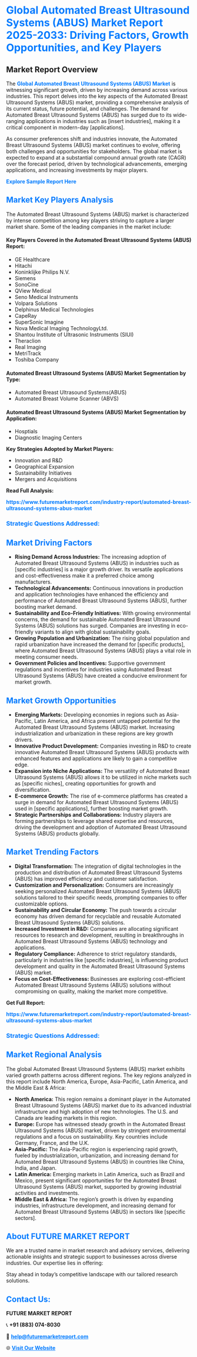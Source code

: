 <h1 style="color: #007BFF;">Global Automated Breast Ultrasound Systems (ABUS) Market Report 2025-2033: Driving Factors, Growth Opportunities, and Key Players</h1>

<section id="overview">
<h2>Market Report Overview</h2>
<p>The <a href="https://www.futuremarketreport.com/industry-report/automated-breast-ultrasound-systems-abus-market" style="color: #007BFF; text-decoration: none;"><strong>Global Automated Breast Ultrasound Systems (ABUS) Market</strong></a> is witnessing significant growth, driven by increasing demand across various industries. This report delves into the key aspects of the Automated Breast Ultrasound Systems (ABUS) market, providing a comprehensive analysis of its current status, future potential, and challenges. The demand for Automated Breast Ultrasound Systems (ABUS) has surged due to its wide-ranging applications in industries such as [insert industries], making it a critical component in modern-day [applications].</p>
<p>As consumer preferences shift and industries innovate, the Automated Breast Ultrasound Systems (ABUS) market continues to evolve, offering both challenges and opportunities for stakeholders. The global market is expected to expand at a substantial compound annual growth rate (CAGR) over the forecast period, driven by technological advancements, emerging applications, and increasing investments by major players.</p>
</section>

<section id="overview">
<p><a href="https://www.futuremarketreport.com/request-sample/reportId=61229" style="color: #007BFF; text-decoration: none;"><strong>Explore Sample Report Here</strong></a></p>
</section>

<section id="key-players">
<h2 style="color: #007BFF;">Market Key Players Analysis</h2>
<p>The Automated Breast Ultrasound Systems (ABUS) market is characterized by intense competition among key players striving to capture a larger market share. Some of the leading companies in the market include:</p>
<h4>Key Players Covered in the Automated Breast Ultrasound Systems (ABUS) Report:</h4>
<ul><li>GE Healthcare</li><li>Hitachi</li><li>Koninklijke Philips N.V.</li><li>Siemens</li><li>SonoCine</li><li>QView Medical</li><li>Seno Medical Instruments</li><li>Volpara Solutions</li><li>Delphinus Medical Technologies</li><li>CapeRay</li><li>SuperSonic Imagine</li><li>Nova Medical Imaging TechnologyLtd.</li><li>Shantou Institute of Ultrasonic Instruments (SIUI)</li><li>Theraclion</li><li>Real Imaging</li><li>MetriTrack</li><li>Toshiba Company</li></ul>
<h4>Automated Breast Ultrasound Systems (ABUS) Market Segmentation by Type:</h4>
<ul><li>Automated Breast Ultrasound Systems(ABUS)</li><li>Automated Breast Volume Scanner (ABVS)</li></ul>

<h4>Automated Breast Ultrasound Systems (ABUS) Market Segmentation by Application:</h4>
<ul><li>Hosptials</li><li>Diagnostic Imaging Centers</li></ul>
<p><strong>Key Strategies Adopted by Market Players:</strong></p>
<ul>
<li>Innovation and R&D</li>
<li>Geographical Expansion</li>
<li>Sustainability Initiatives</li>
<li>Mergers and Acquisitions</li>
</ul>
</section>

<section>
<p><strong>Read Full Analysis: </strong></p><a href="https://www.futuremarketreport.com/industry-report/automated-breast-ultrasound-systems-abus-market" style="color: #007BFF; text-decoration: none;"><strong>https://www.futuremarketreport.com/industry-report/automated-breast-ultrasound-systems-abus-market</strong></a>
<h3 style="color: #007BFF;">Strategic Questions Addressed:</h3>
</section>

<section id="driving-factors">
<h2 style="color: #007BFF;">Market Driving Factors</h2>
<ul>
<li><strong>Rising Demand Across Industries:</strong> The increasing adoption of Automated Breast Ultrasound Systems (ABUS) in industries such as [specific industries] is a major growth driver. Its versatile applications and cost-effectiveness make it a preferred choice among manufacturers.</li>
<li><strong>Technological Advancements:</strong> Continuous innovations in production and application technologies have enhanced the efficiency and performance of Automated Breast Ultrasound Systems (ABUS), further boosting market demand.</li>
<li><strong>Sustainability and Eco-Friendly Initiatives:</strong> With growing environmental concerns, the demand for sustainable Automated Breast Ultrasound Systems (ABUS) solutions has surged. Companies are investing in eco-friendly variants to align with global sustainability goals.</li>
<li><strong>Growing Population and Urbanization:</strong> The rising global population and rapid urbanization have increased the demand for [specific products], where Automated Breast Ultrasound Systems (ABUS) plays a vital role in meeting consumer needs.</li>
<li><strong>Government Policies and Incentives:</strong> Supportive government regulations and incentives for industries using Automated Breast Ultrasound Systems (ABUS) have created a conducive environment for market growth.</li>
</ul>
</section>

<section id="growth-opportunities">
<h2 style="color: #007BFF;">Market Growth Opportunities</h2>
<ul>
<li><strong>Emerging Markets:</strong> Developing economies in regions such as Asia-Pacific, Latin America, and Africa present untapped potential for the Automated Breast Ultrasound Systems (ABUS) market. Increasing industrialization and urbanization in these regions are key growth drivers.</li>
<li><strong>Innovative Product Development:</strong> Companies investing in R&D to create innovative Automated Breast Ultrasound Systems (ABUS) products with enhanced features and applications are likely to gain a competitive edge.</li>
<li><strong>Expansion into Niche Applications:</strong> The versatility of Automated Breast Ultrasound Systems (ABUS) allows it to be utilized in niche markets such as [specific niches], creating opportunities for growth and diversification.</li>
<li><strong>E-commerce Growth:</strong> The rise of e-commerce platforms has created a surge in demand for Automated Breast Ultrasound Systems (ABUS) used in [specific applications], further boosting market growth.</li>
<li><strong>Strategic Partnerships and Collaborations:</strong> Industry players are forming partnerships to leverage shared expertise and resources, driving the development and adoption of Automated Breast Ultrasound Systems (ABUS) products globally.</li>
</ul>
</section>

<section id="trending-factors">
<h2 style="color: #007BFF;">Market Trending Factors</h2>
<ul>
<li><strong>Digital Transformation:</strong> The integration of digital technologies in the production and distribution of Automated Breast Ultrasound Systems (ABUS) has improved efficiency and customer satisfaction.</li>
<li><strong>Customization and Personalization:</strong> Consumers are increasingly seeking personalized Automated Breast Ultrasound Systems (ABUS) solutions tailored to their specific needs, prompting companies to offer customizable options.</li>
<li><strong>Sustainability and Circular Economy:</strong> The push towards a circular economy has driven demand for recyclable and reusable Automated Breast Ultrasound Systems (ABUS) solutions.</li>
<li><strong>Increased Investment in R&D:</strong> Companies are allocating significant resources to research and development, resulting in breakthroughs in Automated Breast Ultrasound Systems (ABUS) technology and applications.</li>
<li><strong>Regulatory Compliance:</strong> Adherence to strict regulatory standards, particularly in industries like [specific industries], is influencing product development and quality in the Automated Breast Ultrasound Systems (ABUS) market.</li>
<li><strong>Focus on Cost-Effectiveness:</strong> Businesses are exploring cost-efficient Automated Breast Ultrasound Systems (ABUS) solutions without compromising on quality, making the market more competitive.</li>
</ul>
</section>

<section>
<p><strong>Get Full Report: </strong></p><a href="https://www.futuremarketreport.com/industry-report/automated-breast-ultrasound-systems-abus-market" style="color: #007BFF; text-decoration: none;"><strong>https://www.futuremarketreport.com/industry-report/automated-breast-ultrasound-systems-abus-market</strong></a>
<h3 style="color: #007BFF;">Strategic Questions Addressed:</h3>
</section>


<section id="regional-analysis">
<h2 style="color: #007BFF;">Market Regional Analysis</h2>
<p>The global Automated Breast Ultrasound Systems (ABUS) market exhibits varied growth patterns across different regions. The key regions analyzed in this report include North America, Europe, Asia-Pacific, Latin America, and the Middle East & Africa:</p>
<ul>
<li><strong>North America:</strong> This region remains a dominant player in the Automated Breast Ultrasound Systems (ABUS) market due to its advanced industrial infrastructure and high adoption of new technologies. The U.S. and Canada are leading markets in this region.</li>
<li><strong>Europe:</strong> Europe has witnessed steady growth in the Automated Breast Ultrasound Systems (ABUS) market, driven by stringent environmental regulations and a focus on sustainability. Key countries include Germany, France, and the U.K.</li>
<li><strong>Asia-Pacific:</strong> The Asia-Pacific region is experiencing rapid growth, fueled by industrialization, urbanization, and increasing demand for Automated Breast Ultrasound Systems (ABUS) in countries like China, India, and Japan.</li>
<li><strong>Latin America:</strong> Emerging markets in Latin America, such as Brazil and Mexico, present significant opportunities for the Automated Breast Ultrasound Systems (ABUS) market, supported by growing industrial activities and investments.</li>
<li><strong>Middle East & Africa:</strong> The region’s growth is driven by expanding industries, infrastructure development, and increasing demand for Automated Breast Ultrasound Systems (ABUS) in sectors like [specific sectors].</li>
</ul>
</section>

<footer>
<h2 style="color: #007BFF;">About FUTURE MARKET REPORT</h2>
<p>We are a trusted name in market research and advisory services, delivering actionable insights and strategic support to businesses across diverse industries. Our expertise lies in offering:</p>

<p>Stay ahead in today’s competitive landscape with our tailored research solutions.</p>

<h2 style="color: #007BFF;">Contact Us:</h2>
<p><strong>FUTURE MARKET REPORT</strong></p>
<p>📞 <strong>+91 (883) 074-8030</strong></p>
<p>📧 <strong><a href="mailto:help@futuremarketreport.com" style="color: #007BFF;">help@futuremarketreport.com</a></strong></p>
<p>🌐 <strong><a href="https://www.futuremarketreport.com/" style="color: #007BFF;">Visit Our Website</a></strong></p>
</footer>
